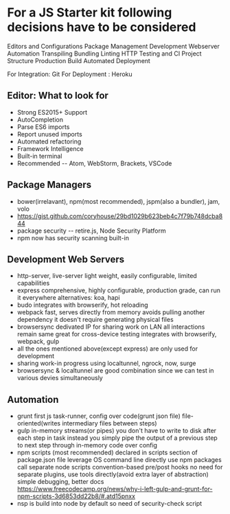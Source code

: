 # For a JS Starter kit following decisions have to be considered

Editors and Configurations
Package Management
Development Webserver
Automation
Transpiling
Bundling
Linting
HTTP
Testing and CI
Project Structure
Production Build
Automated Deployment

For Integration: Git
For Deployment : Heroku

## Editor: What to look for
- Strong ES2015+ Support
- AutoCompletion
- Parse ES6 imports
- Report unused imports
- Automated refactoring
- Framework Intelligence
- Built-in terminal
- Recommended -- Atom, WebStorm, Brackets, VSCode

## Package Managers
- bower(irrelavant), npm(most recommended), jspm(also a bundler), jam, volo
- https://gist.github.com/coryhouse/29bd1029b623beb4c7f79b748dcba844
- package security -- retire.js, Node Security Platform
- npm now has security scanning built-in

## Development Web Servers
- http-server, live-server
    light weight, easily configurable, limited capabilities
- express
    comprehensive, highly configurable, production grade, can run it
    everywhere
    alternatives: koa, hapi
- budo
    integrates with browserify, hot reloading
- webpack
    fast, serves directly from memory
    avoids pulling another dependency
    it doesn't require generating physical files
- browsersync
    dedivated IP for sharing work on LAN
    all interactions remain same
    great for cross-device testing
    integrates with browserify, webpack, gulp
- all the ones mentioned above(except express) are only used for development
- sharing work-in progress using localtunnel, ngrock, now, surge
- browsersync & localtunnel are good combination since we can test in various
    devies simultaneously

## Automation
- grunt
    first js task-runner, config over code(grunt json file)
    file-oriented(writes intermediary files between steps)
- gulp
    in-memory streams(or pipes)
    you don't have to write to disk after each step in task
    instead you simply pipe the output of a previous step to
    next step through in-memory
    code over config
- npm scripts (most recommended)
    declared in scripts section of package.json file
    leverage OS command line
    directly use npm packages
    call separate node scripts
    convention-based pre/post hooks
    no need for separate plugins, use tools directly(avoid extra
    layer of abstraction)
    simple debugging, better docs
    https://www.freecodecamp.org/news/why-i-left-gulp-and-grunt-for-npm-scripts-3d6853dd22b8/#.atd15pnxx
- nsp is build into node by default so need of security-check script
## 